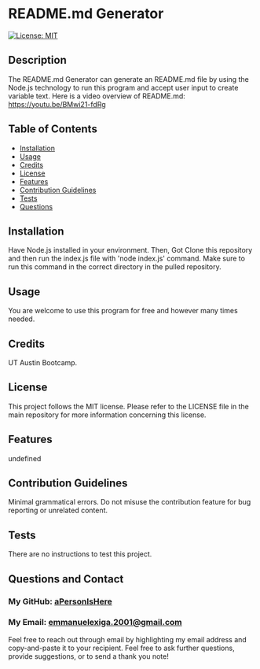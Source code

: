 
# README.md Generator
[![License: MIT](https://img.shields.io/badge/License-MIT-yellow.svg)](https://opensource.org/licenses/MIT)

## Description
        
The README.md Generator can generate an README.md file by using the Node.js technology to run this program and accept user input to create variable text.
Here is a video overview of README.md: https://youtu.be/BMwi21-fdRg

## Table of Contents
- [Installation](#installation)
- [Usage](#usage)
- [Credits](#credits)
- [License](#license)
- [Features](#features)
- [Contribution Guidelines](#contribution-guidelines)
- [Tests](#tests)
- [Questions](#questions-and-contact)
        
## Installation
        
Have Node.js installed in your environment. Then, Got Clone this repository and then run the index.js file with 'node index.js' command. Make sure to run this command in the correct directory in the pulled repository.
        
## Usage
        
You are welcome to use this program for free and however many times needed.
        
## Credits

UT Austin Bootcamp. 

## License
        
This project follows the MIT license. Please refer to the LICENSE file in the main repository for more information concerning this license.
        
## Features

undefined

## Contribution Guidelines

Minimal grammatical errors. Do not misuse the contribution feature for bug reporting or unrelated content.

## Tests

There are no instructions to test this project.

## Questions and Contact

### My GitHub: [aPersonIsHere](https://www.github.com/aPersonIsHere)

### My Email: emmanuelexiga.2001@gmail.com

Feel free to reach out through email by highlighting my email address and copy-and-paste it to your recipient. 
Feel free to ask further questions, provide suggestions, or to send a thank you note!

        
